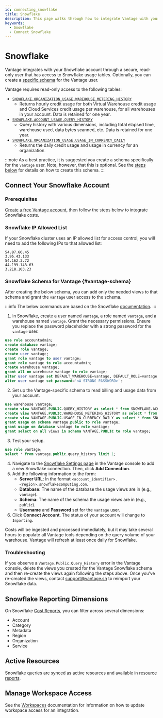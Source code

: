 ```yaml
---
id: connecting_snowflake
title: Snowflake
description: This page walks through how to integrate Vantage with your Snowflake account.
keywords:
  - Snowflake
  - Connect Snowflake
---
```


# Snowflake

Vantage integrates with your Snowflake account through a secure, read-only user that has access to Snowflake usage tables. Optionally, you can create a [specific schema](/connecting_snowflake#vantage-schema) for the Vantage user.

Vantage requires read-only access to the following tables:


- [`SNOWFLAKE.ORGANIZATION_USAGE.WAREHOUSE_METERING_HISTORY`](https://docs.snowflake.com/en/sql-reference/functions/warehouse_metering_history.html)
  - Returns hourly credit usage for both Virtual Warehouse credit usage and Cloud Services credit usage per warehouse, for all warehouses in your account. Data is retained for one year.
- [`SNOWFLAKE.ACCOUNT_USAGE.QUERY_HISTORY`](https://docs.snowflake.com/en/sql-reference/account-usage/query_history.html)
  - Query history with various dimensions, including total elapsed time, warehouse used, data bytes scanned, etc. Data is retained for one year.
- [`SNOWFLAKE.ORGANIZATION_USAGE.USAGE_IN_CURRENCY_DAILY`](https://docs.snowflake.com/en/sql-reference/organization-usage/usage_in_currency_daily.html)
  - Returns the daily credit usage and usage in currency for an organization.

:::note
As a best practice, it is suggested you create a schema specifically for the `vantage` user. Note, however, that this is optional. See the [steps below](/connecting_snowflake#vantage-schema) for details on how to create this schema.
:::


## Connect Your Snowflake Account

### Prerequisites

[Create a free Vantage account](https://console.vantage.sh/signup), then follow the steps below to integrate Snowflake costs.

### Snowflake IP Allowed List

If your Snowflake cluster uses an IP allowed list for access control, you will need to add the following IPs to that allowed list:

```
54.87.66.45
3.95.43.133
54.162.3.72
44.199.143.63
3.218.103.23
```

### Snowflake Schema for Vantage {#vantage-schema}

After creating the below schema, you can add only the needed views to that schema and grant the `vantage` user access to the schema.

:::info
The below commands are based on the Snowflake [documentation](https://community.snowflake.com/s/article/Solution-Grant-access-to-specific-views-in-SNOWFLAKE-ACCOUNT-USAGE-to-custom-roles).
:::

1. In Snowflake, create a user named `vantage`, a role named `vantage`, and a warehouse named `vantage`. Grant the necessary permissions. Ensure you replace the password placeholder with a strong password for the `vantage` user.

  ```sql
  use role accountadmin;
  create database vantage;
  create role vantage;
  create user vantage;
  grant role vantage to user vantage;
  grant role vantage to role accountadmin;
  create warehouse vantage;
  grant all on warehouse vantage to role vantage;
  alter user vantage set DEFAULT_WAREHOUSE=vantage, DEFAULT_ROLE=vantage;
  alter user vantage set password='<A STRONG PASSWORD>';
  ```

2. Set up the Vantage-specific schema to read billing and usage data from your account.

  ```sql
  use warehouse vantage;
  create view VANTAGE.PUBLIC.QUERY_HISTORY as select * from SNOWFLAKE.ACCOUNT_USAGE.QUERY_HISTORY;
  create view VANTAGE.PUBLIC.WAREHOUSE_METERING_HISTORY as select * from SNOWFLAKE.ORGANIZATION_USAGE.WAREHOUSE_METERING_HISTORY;
  create view VANTAGE.PUBLIC.USAGE_IN_CURRENCY_DAILY as select * from SNOWFLAKE.ORGANIZATION_USAGE.USAGE_IN_CURRENCY_DAILY;
  grant usage on schema vantage.public to role vantage;
  grant usage on database vantage to role vantage;
  grant select on all views in schema VANTAGE.PUBLIC to role vantage;
  ```

3. Test your setup.

  ```sql
  use role vantage;
  select * from vantage.public.query_history limit 1;
  ```

4. Navigate to the [Snowflake Settings page](https://console.vantage.sh/settings/snowflake) in the Vantage console to add a new Snowflake connection. Then, click **Add Connection**. 
5. Add the following information to the form:
   - **Server URL**: In the format `<account_identifier>.<region>.snowflakecomputing.com`. 
   - **Database**: The name of the database the usage views are in (e.g., `vantage`).
   - **Schema**: The name of the schema the usage views are in (e.g., `public`).
   - **Username** and **Password** set for the `vantage` user. 
6. Click **Connect Account**. The status of your account will change to `Importing`. 

Costs will be ingested and processed immediately, but it may take several hours to populate all Vantage tools depending on the query volume of your warehouse. Vantage will refresh at least once daily for Snowflake. 


### Troubleshooting

If you observe a `Vantage.Public.Query_History` error in the Vantage console, delete the views you created for the Vantage Snowflake schema and then re-create the views again following the steps above. Once you've re-created the views, contact [support@vantage.sh](mailto:support@vantage.sh) to reimport your Snowflake data.

## Snowflake Reporting Dimensions

On Snowflake [Cost Reports](/cost_reports), you can filter across several dimensions:

- Account
- Category 
- Metadata
- Region
- Organization
- Service

## Active Resources 

Snowflake queries are synced as active resources and available in [resource reports](/active_resources).

## Manage Workspace Access

See the [Workspaces](/workspaces#integration-workspace) documentation for information on how to update workspace access for an integration.
